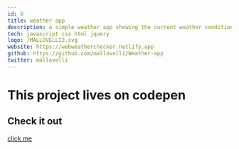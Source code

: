 ```yaml
---
id: 6
title: weather app
description: a simple weather app showing the current weather conditions at your location. A project on implementing Apis
tech: javascript css html jquery
logo: /MALLOVELLI2.svg
website: https://webweatherchecker.netlify.app
github: https://github.com/mallovelli/Weather-app
twitter: mallovelli
---
```


# This project lives on codepen

## Check it out


[click me](https://webweatherchecker.netlify.app) 


